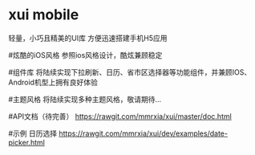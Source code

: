 # xui mobile
轻量，小巧且精美的UI库 方便迅速搭建手机H5应用

#炫酷的iOS风格
参照ios风格设计，酷炫兼顾稳定

#组件库
将陆续实现下拉刷新、日历、省市区选择器等功能组件，并兼顾IOS、Android机型上拥有良好体验

#主题风格
将陆续实现多种主题风格，敬请期待...

#API文档（待完善）
https://rawgit.com/mmrxia/xui/master/doc.html

#示例
日历选择 https://rawgit.com/mmrxia/xui/dev/examples/date-picker.html
